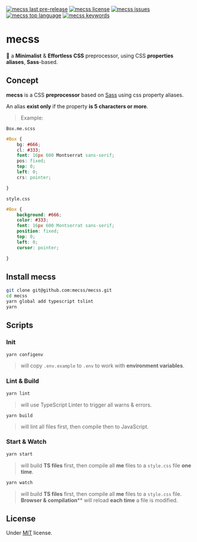 <p>
    <a href="https://github.com/mecss/mecss/releases"><img src="https://img.shields.io/github/release-pre/mecss/mecss.svg?logoColor=%2300FF00" alt="mecss last pre-release"/></a>
    <a href="https://github.com/mecss/mecss/blob/master/LICENSE"><img src="https://img.shields.io/github/license/mecss/mecss.svg" alt="mecss license"/></a>
    <a href="https://github.com/mecss/mecss/issues?q=is%3Aissue+is%3Aopen+sort%3Aupdated-desc"><img src="https://img.shields.io/github/issues/mecss/mecss.svg" alt="mecss issues"/></a>
    <a href=""><img src="https://img.shields.io/github/languages/top/mecss/mecss.svg" alt="mecss top language"/></a>
    <a href=""><img src="https://img.shields.io/github/package-json/keywords/mecss/mecss.svg?color=%237700ff" alt="mecss keywords"/></a>
</p>

# mecss

🐁 a **Minimalist** & **Effortless CSS** preprocessor, using CSS **properties aliases**, **Sass**-based.

## Concept

**mecss** is a CSS **preprocessor** based on [Sass](https://sass-lang.com/) using css property aliases.

An alias **exist only** if the property **is 5 characters or more**.

> Example:

`Box.me.scss`

```Scss
#Box {
    bg: #666;
    cl: #333;
    font: 16px 600 Montserrat sans-serif;
    pos: fixed;
    top: 0;
    left: 0;
    crs: pointer;

}
```

`style.css`

```CSS
#Box {
    background: #666;
    color: #333;
    font: 16px 600 Montserrat sans-serif;
    position: fixed;
    top: 0;
    left: 0;
    cursor: pointer;

}
```

## Install mecss

```bash
git clone git@github.com:mecss/mecss.git
cd mecss
yarn global add typescript tslint
yarn
```

## Scripts

### Init

```bash
yarn configenv
```

> will copy `.env.example` to `.env` to work with **environment variables**.

### Lint & Build

```bash
yarn lint
```

> will use TypeScript Linter to trigger all warns & errors.

```yarn
yarn build
```

> will lint all files first, then compile then to JavaScript.

### Start & Watch

```bash
yarn start
```

> will build **TS files** first, then compile all **me** files to a `style.css` file **one time**.

```bash
yarn watch
```

> will build **TS files** first, then compile all **me** files to a `style.css` file. **Browser & compilation**** will reload **each time** a file is modified.

## License

Under [MIT](https://github.com/mecss/mecss/blob/master/LICENSE) license.
